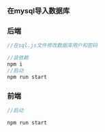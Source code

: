 ### 在mysql导入数据库



### 后端

```javascript
//在sql.js文件修改数据库用户和密码

//装依赖
npm i
//启动
npm run start
```

### 前端

```javascript
//启动

npm run start
```

